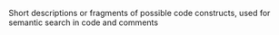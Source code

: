 Short descriptions or fragments of possible code constructs, used for semantic search in code and comments